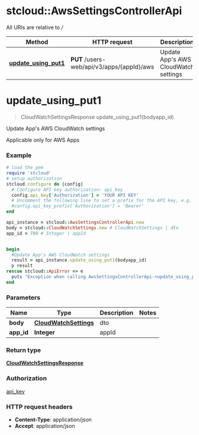 # stcloud::AwsSettingsControllerApi

All URIs are relative to */*

| Method                                                                 | HTTP request                               | Description                               |
| ---------------------------------------------------------------------- | ------------------------------------------ | ----------------------------------------- |
| [**update_using_put1**](AwsSettingsControllerApi.md#update_using_put1) | **PUT** /users-web/api/v3/apps/{appId}/aws | Update App&#x27;s AWS CloudWatch settings |

# **update_using_put1**
> CloudWatchSettingsResponse update_using_put1(bodyapp_id)

Update App's AWS CloudWatch settings

Applicable only for AWS Apps

### Example
```ruby
# load the gem
require 'stcloud'
# setup authorization
stcloud.configure do |config|
  # Configure API key authorization: api_key
  config.api_key['Authorization'] = 'YOUR API KEY'
  # Uncomment the following line to set a prefix for the API key, e.g. 'Bearer' (defaults to nil)
  #config.api_key_prefix['Authorization'] = 'Bearer'
end

api_instance = stcloud::AwsSettingsControllerApi.new
body = stcloud::CloudWatchSettings.new # CloudWatchSettings | dto
app_id = 789 # Integer | appId


begin
  #Update App's AWS CloudWatch settings
  result = api_instance.update_using_put1(bodyapp_id)
  p result
rescue stcloud::ApiError => e
  puts "Exception when calling AwsSettingsControllerApi->update_using_put1: #{e}"
end
```

### Parameters

| Name       | Type                                            | Description | Notes |
| ---------- | ----------------------------------------------- | ----------- | ----- |
| **body**   | [**CloudWatchSettings**](CloudWatchSettings.md) | dto         |
| **app_id** | **Integer**                                     | appId       |

### Return type

[**CloudWatchSettingsResponse**](CloudWatchSettingsResponse.md)

### Authorization

[api_key](../README.md#api_key)

### HTTP request headers

 - **Content-Type**: application/json
 - **Accept**: application/json
